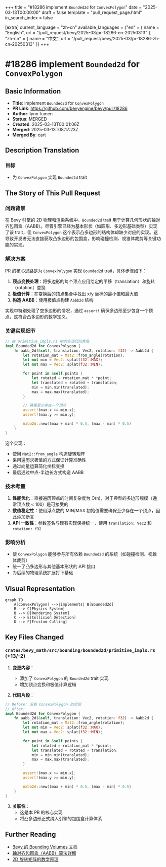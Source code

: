 +++
title = "#18286 implement `Bounded2d` for `ConvexPolygon`"
date = "2025-03-13T00:00:00"
draft = false
template = "pull_request_page.html"
in_search_index = false

[extra]
current_language = "zh-cn"
available_languages = {"en" = { name = "English", url = "/pull_request/bevy/2025-03/pr-18286-en-20250313" }, "zh-cn" = { name = "中文", url = "/pull_request/bevy/2025-03/pr-18286-zh-cn-20250313" }}
+++

# #18286 implement `Bounded2d` for `ConvexPolygon`

## Basic Information
- **Title**: implement `Bounded2d` for `ConvexPolygon`
- **PR Link**: https://github.com/bevyengine/bevy/pull/18286
- **Author**: lynn-lumen
- **Status**: MERGED
- **Created**: 2025-03-13T00:01:06Z
- **Merged**: 2025-03-13T08:17:23Z
- **Merged By**: cart

## Description Translation
### 目标
- 为 `ConvexPolygon` 实现 `Bounded2d` trait

## The Story of This Pull Request

### 问题背景
在 Bevy 引擎的 2D 物理和渲染系统中，`Bounded2d` trait 用于计算几何形状的轴对齐包围盒（AABB）。尽管引擎已经为基本形状（如圆形、多边形基础类型）实现了该 trait，但 `ConvexPolygon` 这个表示凸多边形的结构体却缺少对应的实现。这导致开发者无法直接获取凸多边形的包围盒，影响碰撞检测、视锥体裁剪等关键功能的实现。

### 解决方案
PR 的核心思路是为 `ConvexPolygon` 实现 `Bounded2d` trait，具体步骤如下：

1. **顶点变换处理**：将多边形的每个顶点应用给定的平移（translation）和旋转（rotation）变换
2. **极值计算**：在变换后的顶点集合中找出 x/y 坐标的最小值和最大值
3. **构造 AABB**：使用极值点构建 `Aabb2d` 结构

实现中特别处理了空多边形的情况，通过 `assert!` 确保多边形至少包含一个顶点，这符合凸多边形的数学定义。

### 关键实现细节
```rust
// 在 primitive_impls.rs 中的实现代码片段
impl Bounded2d for ConvexPolygon {
    fn aabb_2d(&self, translation: Vec2, rotation: f32) -> Aabb2d {
        let rotation_mat = Mat2::from_angle(rotation);
        let mut min = Vec2::splat(f32::MAX);
        let mut max = Vec2::splat(f32::MIN);

        for point in &self.points {
            let rotated = rotation_mat * *point;
            let translated = rotated + translation;
            min = min.min(translated);
            max = max.max(translated);
        }

        // 确保至少存在一个顶点
        assert!(max.x >= min.x);
        assert!(max.y >= min.y);

        Aabb2d::new((max + min) * 0.5, (max - min) * 0.5)
    }
}
```
这个实现：
- 使用 `Mat2::from_angle` 构造旋转矩阵
- 采用遍历求极值的方式保证计算准确性
- 通过向量运算简化坐标变换
- 最后通过中点-半边长方式构造 AABB

### 技术考量
1. **性能优化**：直接遍历顶点的时间复杂度为 O(n)，对于典型的多边形规模（通常顶点数 < 100）是可接受的
2. **数值稳定性**：使用浮点数的 MIN/MAX 初始值需要确保至少存在一个顶点，因此添加断言
3. **API 一致性**：参数签名与现有实现保持统一，使用 `translation: Vec2` 和 `rotation: f32`

### 影响分析
- 使 `ConvexPolygon` 能够参与所有依赖 `Bounded2d` 的系统（如碰撞检测、视锥体裁剪）
- 统一了凸多边形与其他基本形状的 API 接口
- 为后续的物理系统扩展打下基础

## Visual Representation

```mermaid
graph TD
    A[ConvexPolygon] -->|implements| B[Bounded2d]
    B --> C[Physics System]
    B --> D[Rendering System]
    C --> E[Collision Detection]
    D --> F[Frustum Culling]
```

## Key Files Changed

### `crates/bevy_math/src/bounding/bounded2d/primitive_impls.rs` (+13/-2)
1. **变更内容**：
   - 添加了 `ConvexPolygon` 的 `Bounded2d` trait 实现
   - 增加顶点变换和极值计算逻辑

2. **代码片段**：
```rust
// Before: 没有 ConvexPolygon 的实现
// After:
impl Bounded2d for ConvexPolygon {
    fn aabb_2d(&self, translation: Vec2, rotation: f32) -> Aabb2d {
        let rotation_mat = Mat2::from_angle(rotation);
        let mut min = Vec2::splat(f32::MAX);
        let mut max = Vec2::splat(f32::MIN);

        for point in &self.points {
            let rotated = rotation_mat * *point;
            let translated = rotated + translation;
            min = min.min(translated);
            max = max.max(translated);
        }

        assert!(max.x >= min.x);
        assert!(max.y >= min.y);

        Aabb2d::new((max + min) * 0.5, (max - min) * 0.5)
    }
}
```

3. **关联性**：
   - 这是本 PR 的核心实现
   - 将凸多边形正式纳入引擎的包围盒计算体系

## Further Reading
- [Bevy 的 Bounding Volumes 文档](https://bevyengine.org/learn/book/features/bounding-volumes/)
- [轴对齐包围盒（AABB）算法详解](https://en.wikipedia.org/wiki/Minimum_bounding_box#Axis-aligned_minimum_bounding_box)
- [2D 旋转矩阵的数学原理](https://en.wikipedia.org/wiki/Rotation_matrix#In_two_dimensions)
